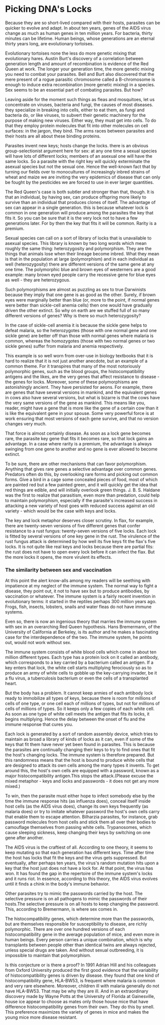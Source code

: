# Picking DNA's Locks

Because they are so short-lived compared with their hosts, parasites can be quicker to evolve and adapt. In about ten years, genes of the AIDS  virus change as much as human genes in ten million years. For bacteria, thirty minutes can be lifetime. Human beings, whose generations are an eternal thirty years long, are evolutionary tortoises.

Evolutionary tortoises none the less do more genetic mixing that evolutionary hares. Austin Burt's discovery of a correlation between generation length and amount of recombination is evidence of the Red Queen at work. The longer your generation time, the more genetic mixing you need to combat your parasites. Bell and Burt also discovered that the mere present of a rogue parasitic chromosome called a B-chromosome is enough to induce extra recombination (more genetic mixing) in a species. Sex seems to be an essential part of combating parasites. But how?

Leaving aside for the moment such things as fleas and mosquitoes, let us concentrate on viruses, bacteria and fungi, the causes of most diseases. they specialize in breaking into cells, either to eat them, as fungi and bacteria do, or like viruses, to subvert their genetic machinery for the purpose of making new viruses. Either way, they must get into cells. To do that they employ protein molecules that fit into other molecules on cell surfaces: in the jargon, they bind. The arms races between parasites and their hosts are all about these binding proteins.

Parasites invent new keys; hosts change the locks. there is an obvious group-selectionist argument here for sex: at any one time a sexual species will have lots of different locks; members of an asexual one will have the same locks. So a parasite with the right key will quickly exterminate the asexual species but not the sexual one. Hence the well-known fact that by turning our fields over to monocultures of increasingly inbred strains of wheat and maize we are inviting the very epidemics of disease that can only be fought by the pesticides we are forced to use in ever larger quantities.

The Red Queen's case is both subtler and stronger than that, though. It is that an individual, by having sex, can produce offspring more likely to survive than an individual that produces clones of itself. The advantage of sex can appear in a single generation. this is because whatever lock is common in one generation will produce among the parasites the key that fits it. So you can be sure that it is the very lock not to have a few generations later. For by then the key that fits it will be common. Rarity is a premium.

Sexual species can call on a sort of library of locks that is unavailable to asexual species. This library is known by two long words which mean roughly the same thing: heterozygosity and polymorphism. They are the things that animals lose when their lineage become inbred. What they mean is that in the population at large (polymorphism) and in each individual as well (heterozygosity) there are different versions of the same gene at any one time. The polymorphic blue and brown eyes of westerners are a good example: many brown eyed people carry the recessive gene for blue eyes as well - they are heterozygous. 

Such polymorphisms are almost as puzzling as sex to true Darwinists because they imply that one gene is as good as the other. Surely, if brown eyes were marginally better than blue (or, more to the point, if normal genes were better than sickle-cell anemia cells) then one would have gradually driven the other extinct. So why on earth are we stuffed full of so many different versions of genes? Why is there so much heterozygosity? 

In the case of sickle-cell anemia it is because the sickle gene helps to defeat malaria, so the heterozygotes (those with one normal gene and one sickle gene) are better off than those with normal genes where malaria is common, whereas the homozygotes (those with two normal genes or two sickle genes) suffer from malaria and anemia respectively.


This example is so well worn from over-use in biology textbooks that it is hard to realize that it is not just another anecdote, but an example of a common theme. For it transpires that many of the most notoriously polymorphic genes, such as the blood groups, the histocompatibility antigens and the likes, are the very genes that affect resistance to disease - the genes for locks. Moreover, some of these polymorphisms are astonishingly ancient. They have persisted for aeons. For example, there are genes that have several versions in mankind, and the equivalent genes in cows also have several versions, but what is bizarre is that the cows have the very same versions of the gene as mankind.
This means like you, reader, might have a gene that is more like the gene of a certain cow than it is like the equivalent gene in your spouse. Some very powerful force is at work ensuring that most versions of each gene survive, and that no version changes very much.

That force is almost certainly disease. As soon as a lock gene becomes rare, the parasite key gene that fits it becomes rare, so that lock gains an advantage. In a case where rarity is a premium, the advantage is always swinging from one gene to another and no gene is ever allowed to become extinct.

To be sure, there are other mechanisms that can favor polymorphism. Anything that gives rare genes a selective advantage over common genes. Predators often do this, by overlooking rare forms and picking out common forms. Give a bird in a cage some concealed pieces of food, most of which are painted red but a few painted green, and it will quickly get the idea that red things are edible, and will initially overlook green things. J. B. S. Haldane was the first to realize that parasitism, even more than predation, could help to maintain polymorphism, especially if the parasite's increased success in attacking a new variety of host goes with reduced success against an old variety - which would be the case with keys and locks.

The key and lock metaphor deserves closer scrutiny. In flax, for example, there are twenty-seven versions of five different genes that confer resistance to a rust fungus: twenty-seven versions of five locks. Each lock is fitted by several versions of one key gene in the rust. The virulence of the rust fungus attack is determined by how well its five keys fit the flax's five locks. It is not quite like real keys and locks because there are partial fits: the rust does not have to open every lock before it can infect the flax. But the more locks it opens, the more virulent its effects.

### The similarity between sex and vaccination

At this point the alert know-alls among my readers will be seething with impatience at my neglect of the immune system. The normal way to fight a disease, they point out, it not to have sex but to produce antibodies, by vaccination or whatever. The immune system is a fairly recent invention in evolutionary terms: it started in the reptiles perhaps 300 million years ago. Frogs, fish, insects, lobsters, snails and water fleas do not have immune systems. 

Even so, there is now an ingenious theory that marries the immune system with sex in an overarching Red Queen hypothesis. Hans Bremermann, of the University of California at Berkeley, is its author and he makes a fascinating case for the interdependence of the two. The immune system, he points out, would not work without sex.

The immune system consists of white blood cells which come in about ten million different types. Each type has a protein lock on it called an antibody, which corresponds to a key carried by a bacterium called an antigen. If a key enters that lock, the white cell starts multiplying ferociously so as to produce an army of white cells to gobble up the key-carrying invader, be it a flu virus, a tuberculosis bacterium or even the cells of a transplanted heart.

But the body has a problem. It cannot keep armies of each antibody lock ready to immobilize all types of keys, because there is room for millions of cells of one type, or one cell each of millions of types, but not for millions of cells of millions of types. So it keeps only a few copies of each white cell. As soon as one type of white cell meets the antigen that fits its locks, it begins multiplying. Hence the delay between the onset of flu and the immune response that cures you.

Each lock is generated by a sort of random assembly device, which tries to maintain as broad a library of kinds of locks as it can, even if some of the keys that fit them have never yet been found in parasites. This is because the parasites are continually changing their keys to try to find ones that fit the host's changing locks. The immune system is therefore prepared. But this randomness means that the host is bound to produce white cells that are designed to attack its own cells among the many types it invents. To get around this, the host's own cells are equipped with a password, known as a major histocompatibility antigen.This stops the attack.(Please excuse the mixed metaphor - keys and locks and passwords - it does not get any more mixed.)


To win, then the parasite must either hope to infect somebody else by the time the immune response hits (as influenza does), conceal itself inside host cells (as the AIDS virus does), change its own keys frequently (as malaria does) or try to imitate whatever password the host's own cells carry that enable them to escape attention. Bilharzia parasites, for instance, grab password molecules from host cells and stick them all over their bodies to camouflage themselves from passing white cells. Trypanosomes, which cause sleeping sickness, keep changing their keys by switching on one gene after another.

The AIDS virus is the craftiest of all. According to one theory, it seems to keep mutating so that each generation has different keys. Time after time the host has locks that fit the keys and the virus gets suppressed. But eventually, after perhaps ten years, the virus's random mutation hits upon a key that the host just does not have a lock for. At that point, the virus has won. It has found the gap in the repertoire of the immune system's locks and it runs riot. In essence, according to this theory, the AIDS virus evolves until it finds a chink in the body's immune behavior.


Other parasites try to mimic the passwords carried by the host. The selective pressure is on all pathogens to mimic the passwords of their hosts.The selective pressure is on all hosts to keep changing the password. This, according to Bremermann, is where sex comes in.

The histocompatibility genes, which determine more than the passwords, but are themselves responsible for susceptibility to disease, are richly polymorphic. There are over one hundred versions of each histocompatibility gene in the average population of mice, and even more in human beings. Every person carries a unique combination, which is why transplants between people other than identical twins are always rejected, unless special drugs are taken. And without sexual outbreeding, it is impossible to maintain that polymorphism.

Is this conjecture or is there a proof? In 1991 Adrian Hill and his colleagues from Oxford University produced the first good evidence that the variability of histocompatibility genes is driven by disease. they found that one kind of histocompatibility gene, HLA-BW53, is frequent where malaria is common and very rare elsewhere. Moreover, children ill with malaria generally do not have HLA-BW53. That may be why they are ill. And in an extraordinary discovery made by Wayne Potts at the University of Florida at Gainesville, house ice appear to choose as mates only those house mice that have difference histocompatibility genes from their own. They do this by smell. This preference maximizes the variety of genes in mice and makes the young mice more disease resistant.